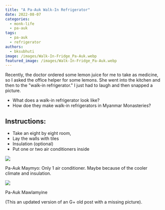 ```yaml
---
title: "A Pa-Auk Walk-In Refrigerator"
date: 2022-08-07
categories: 
  - monk-life
  - pa-auk
tags: 
  - pa-auk
  - refrigerator
authors: 
  - bksubhuti
image: /images/Walk-In-Fridge_Pa-Auk.webp
featured_image: /images/Walk-In-Fridge_Pa-Auk.webp
---
```


Recently, the doctor ordered some lemon juice for me to take as medicine, so I asked the office helper for some lemons. She went into the kitchen and then to the "walk-in refrigerator." I just had to laugh and then snapped a picture.

- What does a walk-in refrigerator look like?
- How doe they make walk-in refrigerators in Myanmar Monasteries?

## Instructions:

- Take an eight by eight room,
- Lay the walls with tiles
- Insulation (optional)
- Put one or two air conditioners inside

![](/images/Pa-Auk_maymyo_Fridge.webp)

Pa-Auk Maymyo: Only 1 air conditioner. Maybe because of the cooler climate and insulation.

![](/images/Walk-In-Fridge_Pa-Auk.webp)

Pa-Auk Mawlamyine

(This an updated version of an G+ old post with a missing picture).